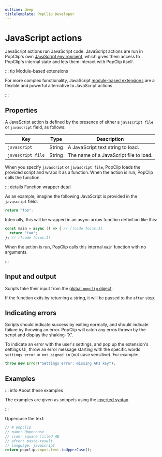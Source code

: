 ```yaml
---
outline: deep
titleTemplate: PopClip Developer
---
```


# JavaScript actions

JavaScript actions run JavaScript code. JavaScript actions are run in PopClip's
own [JavaScript environment](./js-environment), which gives them access to
PopClip's internal state and lets them interact with PopClip itself.

::: tip Module-based extensions

For more complex functionality, JavaScript [module-based extensions](./js-modules) are
a flexible and powerful alternative to JavaScript actions.

:::

## Properties

A JavaScript action is defined by the presence of either a `javascript file` or
`javascript` field, as follows:

| Key               | Type   | Description                            |
| ----------------- | ------ | -------------------------------------- |
| `javascript`      | String | A JavaScript text string to load.      |
| `javascript file` | String | The name of a JavaScript file to load. |

When you specify `javascript` or `javascript file`, PopClip loads the provided
script and wraps it as a function. When the action is run, PopClip calls the
function.

::: details Function wrapper detail

As an example, imagine the following JavaScript is provided in the `javascript`
field:

```javascript
return "foo";
```

Internally, this will be wrapped in an async arrow function definition like
this:

```javascript
const main = async () => { // [!code focus:1]
  return "foo";
}; // [!code focus:1]
```

When the action is run, PopClip calls this internal `main` function with no
arguments.

:::

## Input and output

Scripts take their input from the
[global `popclip` object](./js-environment.md#global-popclip-object).

If the function exits by returning a string, it will be passed to the `after`
step.

## Indicating errors

Scripts should indicate success by exiting normally, and should indicate failure
by throwing an error. PopClip will catch any erros thrown by the script and
display the shaking-'X'.

To indicate an error with the user's settings, and pop up the extension's
settings UI, throw an error message starting with the specific words
`settings error` or `not signed in` (not case sensitive). For example:

```javascript
throw new Error("Settings error: missing API key");
```

## Examples

::: info About these examples

The examples are given as snippets using the
[inverted syntax](./snippets#inverted-syntax).

:::

Uppercase the text:

```javascript
// # popclip
// name: Uppercase
// icon: square filled AB
// after: paste-result
// language: javascript
return popclip.input.text.toUpperCase();
```

